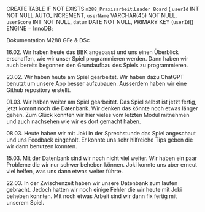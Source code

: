 CREATE TABLE IF NOT EXISTS `m288_Praxisarbeit`.`Leader Board` (
  `userId` INT NOT NULL AUTO_INCREMENT,
  `userName` VARCHAR(45) NOT NULL,
  `userScore` INT NOT NULL,
  `datum` DATE NOT NULL,
  PRIMARY KEY (`userId`))
ENGINE = InnoDB;



Dokumentation M288 GFe & DSc

16.02.
Wir haben heute das BBK angepasst und uns einen Überblick erschaffen, wie wir unser Spiel programmieren werden. 
Dann haben wir auch bereits begonnen den Grundaufbau des Spiels zu programmieren.

23.02.
Wir haben heute am Spiel gearbeitet. Wir haben dazu ChatGPT benutzt um unsere App besser aufzubauen.
Ausserdem haben wir eine Github repository erstellt.

01.03.
Wir haben weiter am Spiel gearbeitet. Das Spiel selbst ist jetzt fertig, jetzt kommt noch die Datenbank. 
Wir denken das könnte noch etwas länger gehen. Zum Glück konnten wir hier vieles vom letzten Modul mitnehmen und auch nachsehen wie wir es dort gemacht haben.

08.03.
Heute haben wir mit Joki in der Sprechstunde das Spiel angeschaut und uns Feedback eingeholt. 
Er konnte uns sehr hilfreiche Tips geben die wir dann benutzen konnten.

15.03.
Mit der Datenbank sind wir noch nicht viel weiter. Wir haben ein paar Probleme die wir nur schwer beheben können. 
Joki konnte uns aber erneut viel helfen, was uns dann etwas weiter führte. 

22.03.
In der Zwischenzeit haben wir unsere Datenbank zum laufen gebracht. Jedoch hatten wir noch einige Fehler die wir heute mit Joki beheben konnten.
Mit noch etwas Arbeit sind wir dann fix fertig mit unserem Spiel.
